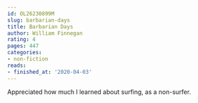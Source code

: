```yaml
---
id: OL26230899M
slug: barbarian-days
title: Barbarian Days
author: William Finnegan
rating: 4
pages: 447
categories:
- non-fiction
reads:
- finished_at: '2020-04-03'
---
```

Appreciated how much I learned about surfing, as a non-surfer.
